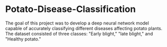 # Potato-Disease-Classification
The goal of this project was to develop a deep neural network model capable of accurately classifying different diseases affecting potato plants. The dataset consisted of three classes: "Early blight," "late blight," and "Healthy potato."
